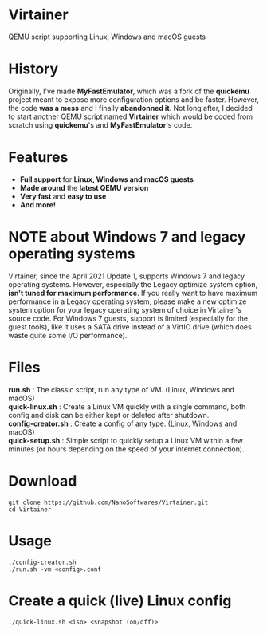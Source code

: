 # Virtainer
QEMU script supporting Linux, Windows and macOS guests

# History
Originally, I've made **MyFastEmulator**, which was a fork of the **quickemu** project meant to expose more configuration options and be faster. However, the code **was a mess** and I finally **abandonned it**. Not long after, I decided to start another QEMU script named **Virtainer** which would be coded from scratch using **quickemu**'s and **MyFastEmulator**'s code.

# Features
- **Full support** for **Linux, Windows and macOS guests**
- **Made around** the **latest QEMU version**
- **Very fast** and **easy to use**
- **And more!**

# NOTE about Windows 7 and legacy operating systems
Virtainer, since the April 2021 Update 1, supports Windows 7 and legacy operating systems. However, especially the Legacy optimize system option, **isn't tuned for maximum performance**. If you really want to have maximum performance in a Legacy operating system, please make a new optimize system option for your legacy operating system of choice in Virtainer's source code. For Windows 7 guests, support is limited (especially for the guest tools), like it uses a SATA drive instead of a VirtIO drive (which does waste quite some I/O performance).

# Files
**run.sh**            : The classic script, run any type of VM. (Linux, Windows and macOS)<br/>
**quick-linux.sh**    : Create a Linux VM quickly with a single command, both config and disk can be either kept or deleted after shutdown.<br/>
**config-creator.sh** : Create a config of any type. (Linux, Windows and macOS)<br/>
**quick-setup.sh**    : Simple script to quickly setup a Linux VM within a few minutes (or hours depending on the speed of your internet connection).

# Download
``git clone https://github.com/NanoSoftwares/Virtainer.git``<br/>
``cd Virtainer``

# Usage
``./config-creator.sh``<br/>
``./run.sh -vm <config>.conf``

# Create a quick (live) Linux config
``./quick-linux.sh <iso> <snapshot (on/off)>``
